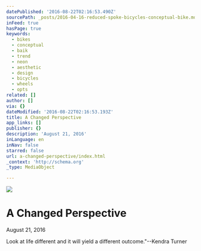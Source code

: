 ```yaml
---
datePublished: '2016-08-22T02:16:53.490Z'
sourcePath: _posts/2016-04-16-reduced-spoke-bicycles-conceptual-bike.md
inFeed: true
hasPage: true
keywords:
  - bikes
  - conceptual
  - baik
  - trend
  - neon
  - aesthetic
  - design
  - bicycles
  - wheels
  - opts
related: []
author: []
via: {}
dateModified: '2016-08-22T02:16:53.193Z'
title: A Changed Perspective
app_links: []
publisher: {}
description: 'August 21, 2016'
inLanguage: en
inNav: false
starred: false
url: a-changed-perspective/index.html
_context: 'http://schema.org'
_type: MediaObject

---
```

![](https://the-grid-user-content.s3-us-west-2.amazonaws.com/6afc4211-0f50-4dcc-adf0-6ed7c963e7ee.jpg)

# A Changed **Perspective**

August 21, 2016

Look at life different and it will yield a different outcome."--Kendra Turner